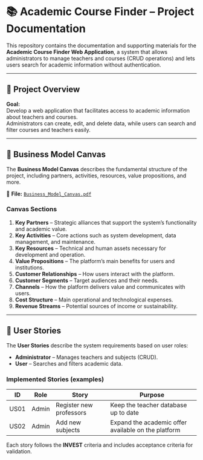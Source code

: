 # 📚 Academic Course Finder – Project Documentation

This repository contains the documentation and supporting materials for the **Academic Course Finder Web Application**, a system that allows administrators to manage teachers and courses (CRUD operations) and lets users search for academic information without authentication.

---

## 🧩 Project Overview

**Goal:**  
Develop a web application that facilitates access to academic information about teachers and courses.  
Administrators can create, edit, and delete data, while users can search and filter courses and teachers easily.

---

## 🧠 Business Model Canvas

The **Business Model Canvas** describes the fundamental structure of the project, including partners, activities, resources, value propositions, and more.

📄 **File:** [`Business_Model_Canvas.pdf`](./Business_Model_Canvas.pdf)

### Canvas Sections
1. **Key Partners** – Strategic alliances that support the system’s functionality and academic value.  
2. **Key Activities** – Core actions such as system development, data management, and maintenance.  
3. **Key Resources** – Technical and human assets necessary for development and operation.  
4. **Value Propositions** – The platform’s main benefits for users and institutions.  
5. **Customer Relationships** – How users interact with the platform.  
6. **Customer Segments** – Target audiences and their needs.  
7. **Channels** – How the platform delivers value and communicates with users.  
8. **Cost Structure** – Main operational and technological expenses.  
9. **Revenue Streams** – Potential sources of income or sustainability.

---

## 🧾 User Stories

The **User Stories** describe the system requirements based on user roles:  
- **Administrator** – Manages teachers and subjects (CRUD).  
- **User** – Searches and filters academic data.

### Implemented Stories (examples)
| ID | Role | Story | Purpose |
|----|------|--------|----------|
| US01 | Admin | Register new professors | Keep the teacher database up to date |
| US02 | Admin | Add new subjects | Expand the academic offer available on the platform |

Each story follows the **INVEST** criteria and includes acceptance criteria for validation.


